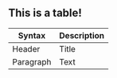## This is a table!

| Syntax      | Description |
| ----------- | ----------- |
| Header      | Title       |
| Paragraph   | Text        |
